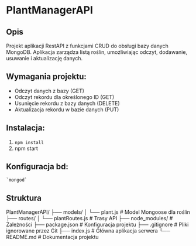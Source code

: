 # PlantManagerAPI

## Opis
Projekt aplikacji RestAPI z funkcjami CRUD do obsługi bazy danych MongoDB. Aplikacja zarządza listą roślin, umożliwiając odczyt, dodawanie, usuwanie i aktualizację danych.

## Wymagania projektu:
- Odczyt danych z bazy (GET)
- Odczyt rekordu dla określonego ID (GET)
- Usunięcie rekordu z bazy danych (DELETE)
- Aktualizacja rekordu w bazie danych (PUT)

## Instalacja:
1. `npm install`
2. npm start

## Konfiguracja bd:
    `mongod`

## Struktura
PlantManagerAPI/
├── models/
│   └── plant.js        # Model Mongoose dla roślin
├── routes/
│   └── plantRoutes.js  # Trasy API
├── node_modules/       # Zależności
├── package.json        # Konfiguracja projektu
├── .gitignore          # Pliki ignorowane przez Git
├── index.js            # Główna aplikacja serwera
└── README.md           # Dokumentacja projektu
